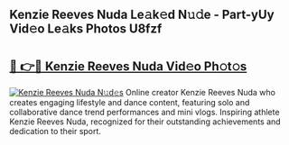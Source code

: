## Kenzie Reeves Nuda Le𝚊k𝚎d N𝚞𝚍e - Part-yUy Vid𝚎o Le𝚊ks Photos U8fzf

# <h2><a href="http://fbg5ofo.evod.top/?m=Kenzie+Reeves+Nuda">🔗 👉🔴 Kenzie Reeves Nuda Vid𝚎o Ph𝚘t𝚘s</a></h2>

[![Kenzie Reeves Nuda N𝚞d𝚎s](https://i.imgur.com/8V9OHl7.gif)](http://fbg5ofo.evod.top/?m=Kenzie+Reeves+Nuda)
Online creator Kenzie Reeves Nuda who creates engaging lifestyle and dance content, featuring solo and collaborative dance trend performances and mini vlogs. Inspiring athlete Kenzie Reeves Nuda, recognized for their outstanding achievements and dedication to their sport. 
